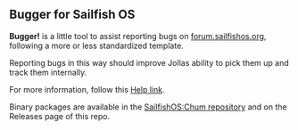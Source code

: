 ## Bugger for Sailfish OS

**Bugger!** is a little tool to assist reporting bugs on [forum.sailfishos.org](https://forum.sailfishos.org), following a more or less standardized template.  

Reporting bugs in this way should improve Jollas ability to pick them up and track them internally.

For more information, follow this [Help link](https://forum.sailfishos.org/t/10935).

Binary packages are available in the [SailfishOS:Chum repository](https://build.sailfishos.org/package/show/sailfishos:chum/bugger) and on the Releases page of this repo.

